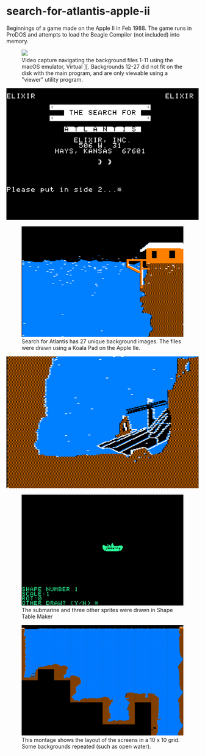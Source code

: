 # search-for-atlantis-apple-ii
Beginnings of a game made on the Apple II in Feb 1988. The game runs in ProDOS and attempts to load the Beagle Compiler (not included) into memory.

<figure>
<img src='./screen-capture/sfa-video.mov' type="video/mp4"/>
<figCaption>Video capture navigating the background files 1-11 using the macOS emulator, Virtual ][. Backgrounds 12-27 did not fit on the disk with the main program, and are only viewable using a "viewer" utility program.</figCaption>
</figure>

<img src='./screen-capture/sfa title screen.tiff'/>

<figure>
<img src='./screen-capture/s3.tiff'/>
<figCaption>Search for Atlantis has 27 unique background images. The files were drawn using a Koala Pad on the Apple IIe.</figCaption>
</figure>
<img src='./screen-capture/s9.tiff'/>

<figure>
<img src='./screen-capture/sfa shape1-mono.tiff'/>
<figCaption>The submarine and three other sprites were drawn in Shape Table Maker</figCaption>
</figure>

<figure>
<img src='./screen-capture/sfa-all-screens-montage.png'/>
<figCaption>This montage shows the layout of the screens in a 10 x 10 grid. Some backgrounds repeated (such as open water).</figCaption>
</figure>
